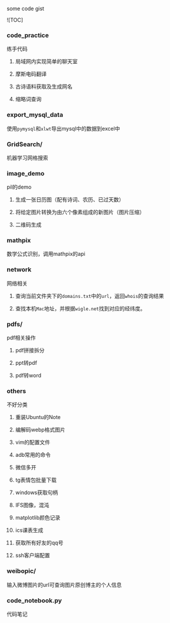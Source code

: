 some code gist

![TOC]

### code_practice

练手代码

1. 局域网内实现简单的聊天室

2. 摩斯电码翻译

3. 古诗语料获取及生成网名

4. 缩略词查询

### export_mysql_data

使用`pymysql`和`xlwt`导出mysql中的数据到excel中

### GridSearch/

机器学习网格搜索

### image_demo

pil的demo


1. 生成一张日历图（配有诗词、农历、已过天数）

2. 将给定图片转换为由六个像素组成的新图片（图片压缩）

3. 二维码生成

### mathpix

数学公式识别，调用mathpix的api

### network

网络相关

1. 查询当前文件夹下的`domains.txt`中的`url`，返回`whois`的查询结果

2. 查找本机`Mac`地址，并根据`wigle.net`找到对应的经纬度。

### pdfs/

pdf相关操作

1. pdf拼接拆分

2. ppt转pdf

3. pdf转word

### others

不好分类

1. 重装Ubuntu的Note

2. 编解码webp格式图片

3. vim的配置文件

4. adb常用的命令

5. 微信多开

6. tg表情包批量下载

7. windows获取句柄

8. IFS图像，混沌

9. matplotlib颜色记录

10. ics课表生成

11. 获取所有好友的qq号

12. ssh客户端配置

### weibopic/

输入微博图片的url可查询图片原创博主的个人信息

### code_notebook.py

代码笔记